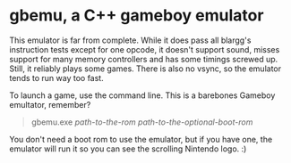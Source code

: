 gbemu, a C++ gameboy emulator
=============================

This emulator is far from complete. While it does pass all blargg's instruction
tests except for one opcode, it doesn't support sound, misses support for many
memory controllers and has some timings screwed up. Still, it reliably plays
some games. There is also no vsync, so the emulator tends to run way too fast.

To launch a game, use the command line. This is a barebones Gameboy emultator,
remember?

> gbemu.exe *path-to-the-rom* *path-to-the-optional-boot-rom*

You don't need a boot rom to use the emulator, but if you have one, the emulator
will run it so you can see the scrolling Nintendo logo. :)
